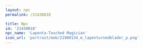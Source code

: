 ```yaml
---
layout: npc
permalink: /21430018

title: Npc
id: '21430018'
npc_name: 'Lapenta-Touched Magician'
icon_url: 'portrait/mob/21900134_m_lapenturnedblader_p.png'
---
```

